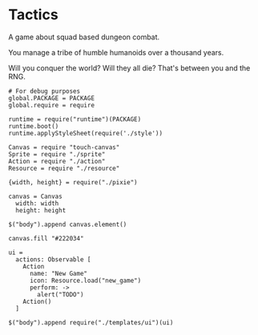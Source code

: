 Tactics
=======

A game about squad based dungeon combat.

You manage a tribe of humble humanoids over a thousand years.

Will you conquer the world? Will they all die? That's between you and the RNG.

    # For debug purposes
    global.PACKAGE = PACKAGE
    global.require = require

    runtime = require("runtime")(PACKAGE)
    runtime.boot()
    runtime.applyStyleSheet(require('./style'))

    Canvas = require "touch-canvas"
    Sprite = require "./sprite"
    Action = require "./action"
    Resource = require "./resource"

    {width, height} = require("./pixie")

    canvas = Canvas
      width: width
      height: height

    $("body").append canvas.element()
    
    canvas.fill "#222034"

    ui =
      actions: Observable [
        Action
          name: "New Game"
          icon: Resource.load("new_game")
          perform: ->
            alert("TODO")
        Action()
      ]

    $("body").append require("./templates/ui")(ui)
